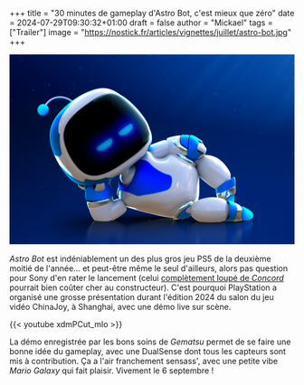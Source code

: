 +++
title = "30 minutes de gameplay d'Astro Bot, c'est mieux que zéro"
date = 2024-07-29T09:30:32+01:00
draft = false
author = "Mickael"
tags = ["Trailer"]
image = "https://nostick.fr/articles/vignettes/juillet/astro-bot.jpg"
+++

![Astro Bot](astro-bot.jpg "Dessine moi comme un de tes robots.")

*Astro Bot* est indéniablement un des plus gros jeu PS5 de la deuxième moitié de l'année… et peut-être même le seul d'ailleurs, alors pas question pour Sony d'en rater le lancement  (celui [complètement loupé de *Concord*](https://nostick.fr/articles/2024/juillet/2207-concord-playstation-flop/) pourrait bien coûter cher au constructeur). C'est pourquoi PlayStation a organisé une grosse présentation durant l'édition 2024 du salon du jeu vidéo ChinaJoy, à Shanghai, avec une démo live sur scène.

{{< youtube xdmPCut_mIo >}} 

La démo enregistrée par les bons soins de *Gematsu* permet de se faire une bonne idée du gameplay, avec une DualSense dont tous les capteurs sont mis à contribution. Ça a l'air franchement sensass', avec une petite vibe *Mario Galaxy* qui fait plaisir. Vivement le 6 septembre !